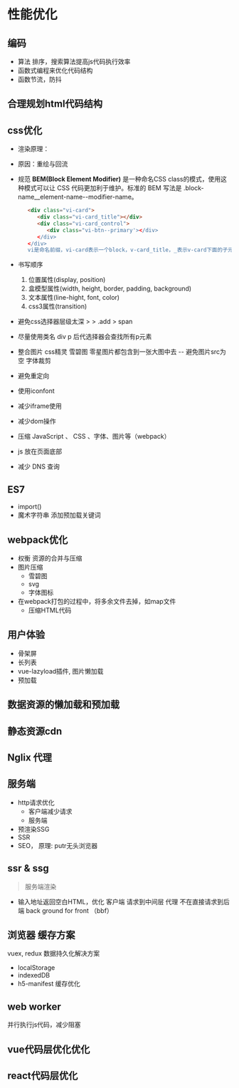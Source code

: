 # 性能优化
## 编码
- 算法 排序，搜索算法提高js代码执行效率
- 函数式编程来优化代码结构
- 函数节流，防抖
## 合理规划html代码结构
## css优化
- 渲染原理：
- 原因：重绘与回流
- 规范 
   **BEM(Block Element Modifier)** 是一种命名CSS class的模式，使用这种模式可以让 CSS 代码更加利于维护。标准的 BEM 写法是 .block-name__element-name--modifier-name。
   ```html
      <div class="vi-card">
         <div class="vi-card_title"></div>
         <div class="vi-card_control">
            <div class="vi-btn--primary'></div>
         </div>
      </div>
      vi是命名前缀，vi-card表示一个block，v-card_title，_表示v-card下面的子元素title,--表示修饰符，表示状态 vi-btn--primary表示是普通按钮
   ```

- 书写顺序
   1. 位置属性(display, position)
   2. 盒模型属性(width, height, border, padding, background)
   3. 文本属性(line-hight, font, color)
   4. css3属性(transition)

- 避免css选择器层级太深 > > .add > span
- 尽量使用类名 div p 后代选择器会查找所有p元素
- 整合图片 css精灵 雪碧图 零星图片都包含到一张大图中去 -- 避免图片src为空 字体裁剪
- 避免重定向
- 使用iconfont
- 减少iframe使用
- 减少dom操作
- 压缩 JavaScript 、 CSS 、字体、图片等（webpack）
- js 放在页面底部
- 减少 DNS 查询

## ES7
- import()
- 魔术字符串 添加预加载关键词
## webpack优化
- 权衡 资源的合并与压缩
- 图片压缩
   - 雪碧图
   - svg
   - 字体图标
- 在webpack打包的过程中，将多余文件去掉，如map文件
   - 压缩HTML代码
## 用户体验
- 骨架屏
- 长列表
- vue-lazyload插件, 图片懒加载
- 预加载
## 数据资源的懒加载和预加载
## 静态资源cdn
## Nglix 代理
## 服务端
- http请求优化
   - 客户端减少请求
   - 服务端
- 预渲染SSG
- SSR
- SEO， 原理: putr无头浏览器
## ssr & ssg
> 服务端渲染
- 输入地址返回空白HTML，优化 客户端 请求到中间层 代理 不在直接请求到后端 back ground for front  （bbf）
## 浏览器 缓存方案
vuex, redux 数据持久化解决方案
- localStorage
- indexedDB
- h5-manifest 缓存优化
## web worker
并行执行js代码，减少阻塞
## vue代码层优化优化
## react代码层优化
